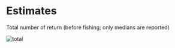 Estimates
======



Total number of return (before fishing; only medians are reported)

![total](shot1.png)
